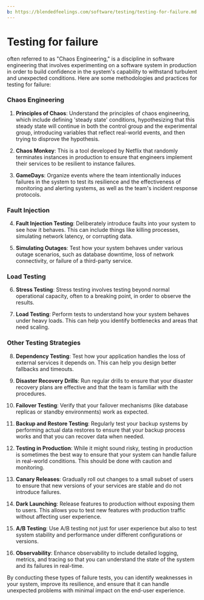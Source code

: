 ```yaml
---
b: https://blendedfeelings.com/software/testing/testing-for-failure.md
---
```


# Testing for failure
often referred to as "Chaos Engineering," is a discipline in software engineering that involves experimenting on a software system in production in order to build confidence in the system's capability to withstand turbulent and unexpected conditions. Here are some methodologies and practices for testing for failure:

### Chaos Engineering

1. **Principles of Chaos**: Understand the principles of chaos engineering, which include defining 'steady state' conditions, hypothesizing that this steady state will continue in both the control group and the experimental group, introducing variables that reflect real-world events, and then trying to disprove the hypothesis.

2. **Chaos Monkey**: This is a tool developed by Netflix that randomly terminates instances in production to ensure that engineers implement their services to be resilient to instance failures.

3. **GameDays**: Organize events where the team intentionally induces failures in the system to test its resilience and the effectiveness of monitoring and alerting systems, as well as the team's incident response protocols.

### Fault Injection

4. **Fault Injection Testing**: Deliberately introduce faults into your system to see how it behaves. This can include things like killing processes, simulating network latency, or corrupting data.

5. **Simulating Outages**: Test how your system behaves under various outage scenarios, such as database downtime, loss of network connectivity, or failure of a third-party service.

### Load Testing

6. **Stress Testing**: Stress testing involves testing beyond normal operational capacity, often to a breaking point, in order to observe the results.

7. **Load Testing**: Perform tests to understand how your system behaves under heavy loads. This can help you identify bottlenecks and areas that need scaling.

### Other Testing Strategies

8. **Dependency Testing**: Test how your application handles the loss of external services it depends on. This can help you design better fallbacks and timeouts.

9. **Disaster Recovery Drills**: Run regular drills to ensure that your disaster recovery plans are effective and that the team is familiar with the procedures.

10. **Failover Testing**: Verify that your failover mechanisms (like database replicas or standby environments) work as expected.

11. **Backup and Restore Testing**: Regularly test your backup systems by performing actual data restores to ensure that your backup process works and that you can recover data when needed.

12. **Testing in Production**: While it might sound risky, testing in production is sometimes the best way to ensure that your system can handle failure in real-world conditions. This should be done with caution and monitoring.

13. **Canary Releases**: Gradually roll out changes to a small subset of users to ensure that new versions of your services are stable and do not introduce failures.

14. **Dark Launching**: Release features to production without exposing them to users. This allows you to test new features with production traffic without affecting user experience.

15. **A/B Testing**: Use A/B testing not just for user experience but also to test system stability and performance under different configurations or versions.

16. **Observability**: Enhance observability to include detailed logging, metrics, and tracing so that you can understand the state of the system and its failures in real-time.

By conducting these types of failure tests, you can identify weaknesses in your system, improve its resilience, and ensure that it can handle unexpected problems with minimal impact on the end-user experience.